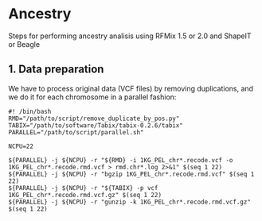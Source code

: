 # Ancestry

Steps for performing ancestry analisis using RFMix 1.5 or 2.0 and ShapeIT or Beagle

## 1. Data preparation

We have to process original data (VCF files) by removing duplications, and we do it for each chromosome in a parallel fashion:

```
#! /bin/bash
RMD="/path/to/script/remove_duplicate_by_pos.py"
TABIX="/path/to/software/Tabix/tabix-0.2.6/tabix"
PARALLEL="/path/to/script/parallel.sh"

NCPU=22

${PARALLEL} -j ${NCPU} -r "${RMD} -i 1KG_PEL_chr*.recode.vcf -o 1KG_PEL_chr*.recode.rmd.vcf > rmd.chr*.log 2>&1" $(seq 1 22)
${PARALLEL} -j ${NCPU} -r "bgzip 1KG_PEL_chr*.recode.rmd.vcf" $(seq 1 22)
${PARALLEL} -j ${NCPU} -r "${TABIX} -p vcf 1KG_PEL_chr*.recode.rmd.vcf.gz" $(seq 1 22)
${PARALLEL} -j ${NCPU} -r "gunzip -k 1KG_PEL_chr*.recode.rmd.vcf.gz" $(seq 1 22)
```
